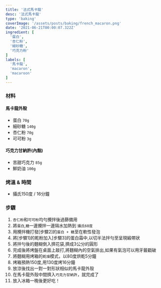 ```yaml
---
title: '法式馬卡龍'
desc: '法式馬卡龍'
type: 'baking'
coverImage: '/assets/posts/baking/french_macaron.png'
date: '2021-06-21T00:00:07.322Z'
ingredient: [
  '蛋白',
  '杏仁粉',
  '細砂糖',
  '巧克力粉'
]
labels: [
  '馬卡龍',
  'macaron',
  'macaroon'
]
---
```


### 材料


#### 馬卡龍外殼

- 蛋白 `70g`
- 細砂糖 `140g`
- 杏仁粉 `70g`
- 可可粉 `3g`

#### 巧克力甘納許(內餡)

- 苦甜巧克力 `85g`
- 鮮奶油 `100g`


### 烤溫 & 時間

- 攝氏150度 / 16分鐘


### 步驟

1. `杏仁粉`和`可可粉`均勻攪拌後過篩備用
2. 將`蛋白`,`糖`一邊攪拌一邊隔水加熱到 `攝氏60度`
3. 用攪拌機打發[步驟2]的`蛋白 + 糖`至在軟性發泡
4. 將[步驟1]的乾粉加入[步驟3]的蛋白霜中,以切半法拌勻至呈現緞帶狀
5. 將拌勻後的麵糊倒入擠花袋,擠成3公分的圓形
6. 完成後將烤盤在桌面上敲打,將麵糊內的空氣排出,如果有氣泡可以用牙籤戳破
7. 將麵糊用烤箱的`乾燥`模式，以80度烘乾5分鐘
8. 烤箱預熱150度,用130度烤16分鐘
9. 放涼後找出一對一對形狀相似的馬卡龍外殼
10. 在馬卡龍外殼中間擠入`巧克力甘納許`，就完成了
11. 放入冰箱一晚後更好吃！
